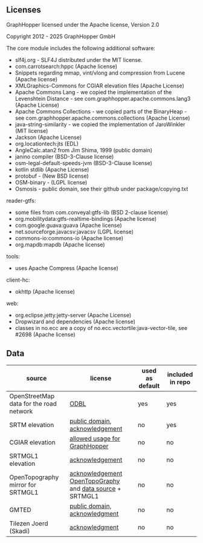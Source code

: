 ## Licenses

GraphHopper licensed under the Apache license, Version 2.0

Copyright 2012 - 2025 GraphHopper GmbH

The core module includes the following additional software:

 * slf4j.org - SLF4J distributed under the MIT license. 
 * com.carrotsearch:hppc (Apache license)
 * Snippets regarding mmap, vint/vlong and compression from Lucene (Apache license)
 * XMLGraphics-Commons for CGIAR elevation files (Apache License)
 * Apache Commons Lang - we copied the implementation of the Levenshtein Distance - see com.graphhopper.apache.commons.lang3 (Apache License)
 * Apache Commons Collections - we copied parts of the BinaryHeap - see com.graphhopper.apache.commons.collections (Apache License)
 * java-string-similarity - we copied the implementation of JaroWinkler (MIT license)
 * Jackson (Apache License)
 * org.locationtech:jts (EDL)
 * AngleCalc.atan2 from Jim Shima, 1999 (public domain)
 * janino compiler (BSD-3-Clause license)
 * osm-legal-default-speeds-jvm (BSD-3-Clause license)
 * kotlin stdlib (Apache License)
 * protobuf - (New BSD license)
 * OSM-binary - (LGPL license)
 * Osmosis - public domain, see their github under package/copying.txt

reader-gtfs:

 * some files from com.conveyal:gtfs-lib (BSD 2-clause license)
 * org.mobilitydata:gtfs-realtime-bindings (Apache license)
 * com.google.guava:guava (Apache license)
 * net.sourceforge.javacsv:javacsv (LGPL license)
 * commons-io:commons-io (Apache license)
 * org.mapdb:mapdb (Apache license)

tools:

 * uses Apache Compress (Apache license)

client-hc:

 * okhttp (Apache license)

web:

 * org.eclipse.jetty:jetty-server (Apache License)
 * Dropwizard and dependencies (Apache license)
 * classes in no.ecc are a copy of no.ecc.vectortile:java-vector-tile, see #2698 (Apache license)

## Data

| source                                  | license                                                                                                                                                                         | used as default | included in repo |
|-----------------------------------------|---------------------------------------------------------------------------------------------------------------------------------------------------------------------------------|-----------------|------------------|
| OpenStreetMap data for the road network | [ODBL](https://www.openstreetmap.org/copyright)                                                                                                                                 | yes             | yes              |
| SRTM elevation                          | [public domain](https://www2.jpl.nasa.gov/srtm/), [acknowledgement](https://lpdaac.usgs.gov/citing_our_data)                                                                    | no              | yes              |
| CGIAR elevation                         | [allowed usage for GraphHopper](https://gist.githubusercontent.com/karussell/4b54a289041ee48a16c00fd4e30e21b8/raw/45edf8ae85322cb20976baa30654093d0ca9bcd8/CGIAR.txt)           | no              | no               |
| SRTMGL1 elevation                       | [acknowledgement](https://lpdaac.usgs.gov/citing_our_data)                                                                                                                      | no              | no               |
| OpenTopography mirror for SRTMGL1       | [acknowledgement OpenTopoGraphy](http://www.opentopography.org/citations) and [data source](http://opentopo.sdsc.edu/datasetMetadata?otCollectionID=OT.042013.4326.1) + SRTMGL1 | no              | no               |
| GMTED                                   | [public domain, acknowledgment](https://lta.cr.usgs.gov/citation)                                                                                                               | no              | no               |
| Tilezen Joerd (Skadi)                   | [acknowledgment](https://github.com/tilezen/joerd/blob/master/docs/attribution.md)                                                                                              | no              | no               |
